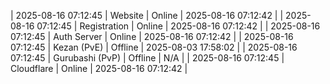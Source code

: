 | 2025-08-16 07:12:45 | Website | Online | 2025-08-16 07:12:42 |
| 2025-08-16 07:12:45 | Registration | Online | 2025-08-16 07:12:42 |
| 2025-08-16 07:12:45 | Auth Server | Online | 2025-08-16 07:12:42 |
| 2025-08-16 07:12:45 | Kezan (PvE) | Offline | 2025-08-03 17:58:02 |
| 2025-08-16 07:12:45 | Gurubashi (PvP) | Offline | N/A |
| 2025-08-16 07:12:45 | Cloudflare | Online | 2025-08-16 07:12:42 |
